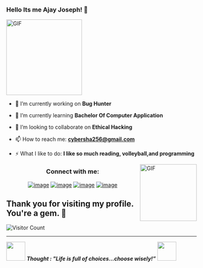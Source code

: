 ###   Hello Its me Ajay Joseph! :yellow_heart:

<img alt="GIF" src="https://i.pinimg.com/originals/9e/a7/2e/9ea72ef078139ced289852e8a4ea0c5c.gif" width = 200/>


- 🔭 I’m currently working on **Bug Hunter**

- 🌱 I’m currently learning **Bachelor Of Computer Application**

- 👯 I’m looking to collaborate on **Ethical Hacking**

- 📫 How to reach me: **cybersha256@gmail.com**

- ⚡ What I like to do: **I like so much reading, volleyball,and programming**

<img align="right" height="150rem" alt="GIF" src="https://media4.giphy.com/media/RbDKaczqWovIugyJmW/200w.webp?cid=ecf05e47yrznhyd4w1cnwbe3hlilpmls3c0mrsymhdzmzp5z&rid=200w.webp" />
<h3 align="center">Connect with me:</h3>
<div align="center">

[![image](https://img.shields.io/badge/LinkedIn-0077B5?style=for-the-badge&logo=linkedin&logoColor=white)](https://www.linkedin.com/in/ajay-joseph-6459111ba/)
[![image](https://img.shields.io/badge/Bugcrowd-E4405F?style=for-the-badge&logo=Bugcrowd&logoColor=white)](https://bugcrowd.com/cyber_sha)
[![image](https://img.shields.io/badge/Hackerone-1DA1F2?style=for-the-badge&logo=Hackerone&logoColor=white)](https://hackerone.com/cybersha256?type=user)
[![image](https://img.shields.io/badge/Gmail-D14836?style=for-the-badge&logo=gmail&logoColor=white)](mailto:produtor.cybersha256@gmail.com)
  
</div>

## Thank you for visiting my profile. You're a gem. :gem:

![Visitor Count](https://profile-counter.glitch.me/EmmadiDivyaSrujana/count.svg)

<hr>

<img src="https://media.giphy.com/media/gH3LO09IOiZIqePwv9/giphy.gif" width="50" /> <b><i align="center">Thought : "Life is full of choices…choose wisely!”</i></b> <img src="https://media.giphy.com/media/qjqUcgIyRjsl2/giphy.gif" width="50" />
</p>
<br><br>
